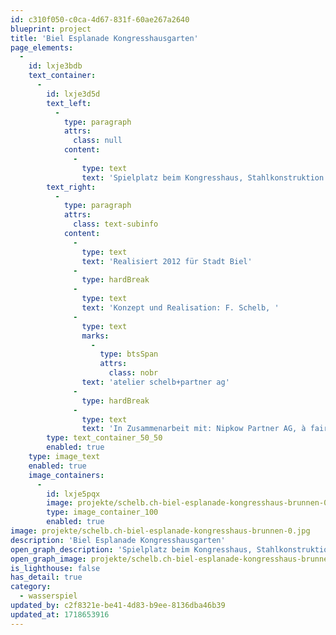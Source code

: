 ```yaml
---
id: c310f050-c0ca-4d67-831f-60ae267a2640
blueprint: project
title: 'Biel Esplanade Kongresshausgarten'
page_elements:
  -
    id: lxje3bdb
    text_container:
      -
        id: lxje3d5d
        text_left:
          -
            type: paragraph
            attrs:
              class: null
            content:
              -
                type: text
                text: 'Spielplatz beim Kongresshaus, Stahlkonstruktion mit Holz- und Seilkonstruktionen, mit Sitzecke, Raumnetzen und Schattendächern. Brunnenanlage aus Betonkuben, selber gegossen über geformten Wasserlauf-Negativen.'
        text_right:
          -
            type: paragraph
            attrs:
              class: text-subinfo
            content:
              -
                type: text
                text: 'Realisiert 2012 für Stadt Biel'
              -
                type: hardBreak
              -
                type: text
                text: 'Konzept und Realisation: F. Schelb, '
              -
                type: text
                marks:
                  -
                    type: btsSpan
                    attrs:
                      class: nobr
                text: 'atelier schelb+partner ag'
              -
                type: hardBreak
              -
                type: text
                text: 'In Zusammenarbeit mit: Nipkow Partner AG, à faire Metallwerkstatt, Zimmerei Oberhänsli'
        type: text_container_50_50
        enabled: true
    type: image_text
    enabled: true
    image_containers:
      -
        id: lxje5pqx
        image: projekte/schelb.ch-biel-esplanade-kongresshaus-brunnen-0.jpg
        type: image_container_100
        enabled: true
image: projekte/schelb.ch-biel-esplanade-kongresshaus-brunnen-0.jpg
description: 'Biel Esplanade Kongresshausgarten'
open_graph_description: 'Spielplatz beim Kongresshaus, Stahlkonstruktion mit Holz- und Seilkonstruktionen, mit Sitzecke, Raumnetzen und Schattendächern. Brunnenanlage aus Betonkuben, selber gegossen über geformten Wasserlauf-Negativen.'
open_graph_image: projekte/schelb.ch-biel-esplanade-kongresshaus-brunnen-0.jpg
is_lighthouse: false
has_detail: true
category:
  - wasserspiel
updated_by: c2f8321e-be41-4d83-b9ee-8136dba46b39
updated_at: 1718653916
---
```

